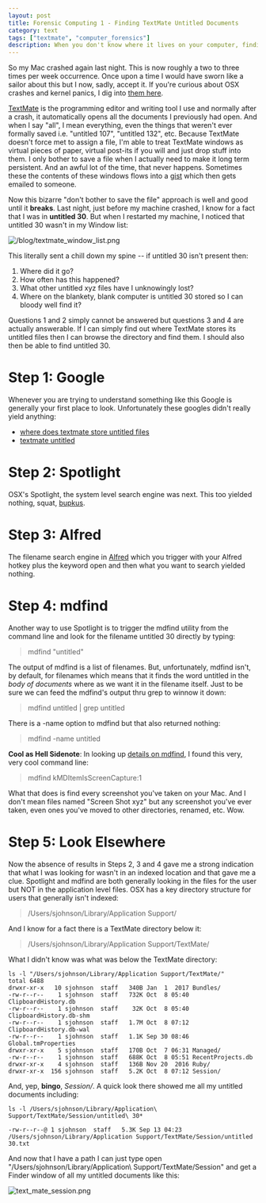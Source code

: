 ```yaml
---
layout: post
title: Forensic Computing 1 - Finding TextMate Untitled Documents
category: text
tags: ["textmate", "computer_forensics"]
description: When you don't know where it lives on your computer, finding it can be surprisingly hard.
---
```

So my Mac crashed again last night.  This is now roughly a two to three times per week occurrence.  Once upon a time I would have sworn like a sailor about this but I now, sadly, accept it.  If you're curious about OSX crashes and kernel panics, I dig into [them here](http://fuzzyblog.io/blog/osx/2017/10/08/forensic-computing-2-kernel-panics-and-kexts.html).

[TextMate](http://macromates.com/) is the programming editor and writing tool I use and normally after a crash, it automatically opens all the documents I previously had open.  And when I say "all", I mean everything, even the things that weren't ever formally saved i.e. "untitled 107", "untitled 132", etc.  Because TextMate doesn't force met to assign a file, I'm able to treat TextMate windows as virtual pieces of paper, virtual post-its if you will and just drop stuff into them.  I only bother to save a file when I actually need to make it long term persistent.  And an awful lot of the time, that never happens.  Sometimes these the contents of these windows flows into a [gist](https://gist.github.com/) which then gets emailed to someone.

Now this bizarre "don't bother to save the file" approach is well and good until it **breaks**.  Last night, just before my machine crashed, I know for a fact that I was in **untitled 30**.  But when I restarted my machine, I noticed that untitled 30 wasn't in my Window list:

![/blog/textmate_window_list.png](/blog/textmate_window_list.png)

This literally sent a chill down my spine -- if untitled 30 isn't present then:

1. Where did it go?
2. How often has this happened?
3. What other untitled xyz files have I unknowingly lost?
4. Where on the blankety, blank computer is untitled 30 stored so I can bloody well find it?

Questions 1 and 2 simply cannot be answered but questions 3 and 4 are actually answerable.  If I can simply find out where TextMate stores its untitled files then I can browse the directory and find them.  I should also then be able to find untitled 30.  

# Step 1: Google

Whenever you are trying to understand something like this Google is generally your first place to look.  Unfortunately these googles didn't really yield anything:

* [where does textmate store untitled files](https://www.google.com/search?tbs=li:1&q=where+does+textmate+store+untitled+files)
* [textmate untitled](https://www.google.com/search?tbs=li:1&q=where+does+textmate+store+untitled+files)

# Step 2: Spotlight

OSX's Spotlight, the system level search engine was next.  This too yielded nothing, squat, [bupkus](http://www.urbandictionary.com/define.php?term=bupkus).   

# Step 3: Alfred

The filename search engine in [Alfred](https://www.alfredapp.com/) which you trigger with your Alfred hotkey plus the keyword open and then what you want to search yielded nothing.

# Step 4: mdfind

Another way to use Spotlight is to trigger the mdfind utility from the command line and look for the filename untitled 30 directly by typing:

> mdfind "untitled"

The output of mdfind is a list of filenames.  But, unfortunately, mdfind isn't, by default, for filenames which means that it finds the word untitled in the *body of documents* where as we want it in the filename itself. Just to be sure we can feed the mdfind's output thru grep to winnow it down:

> mdfind untitled | grep untitled

There is a -name option to mdfind but that also returned nothing:

> mdfind -name untitled

**Cool as Hell Sidenote**: In looking up [details on mdfind](http://osxdaily.com/2017/08/24/find-all-screenshots-mac/), I found this very, very cool command line:

> mdfind kMDItemIsScreenCapture:1

What that does is find every screenshot you've taken on your Mac.  And I don't mean files named "Screen Shot xyz" but any screenshot you've ever taken, even ones you've moved to other directories, renamed, etc.  Wow.

# Step 5: Look Elsewhere

Now the absence of results in Steps 2, 3 and 4 gave me a strong indication that what I was looking for wasn't in an indexed location and that gave me a clue.  Spotlight  and mdfind are both generally looking in the files for the user but NOT in the application level files.  OSX has a key directory structure for users that generally isn't indexed: 

> /Users/sjohnson/Library/Application Support/

And I know for a fact there is a TextMate directory below it:

> /Users/sjohnson/Library/Application Support/TextMate/

What I didn't know was what was below the TextMate directory:

    ls -l "/Users/sjohnson/Library/Application Support/TextMate/"
    total 6488
    drwxr-xr-x   10 sjohnson  staff   340B Jan  1  2017 Bundles/
    -rw-r--r--    1 sjohnson  staff   732K Oct  8 05:40 ClipboardHistory.db
    -rw-r--r--    1 sjohnson  staff    32K Oct  8 05:40 ClipboardHistory.db-shm
    -rw-r--r--    1 sjohnson  staff   1.7M Oct  8 07:12 ClipboardHistory.db-wal
    -rw-r--r--    1 sjohnson  staff   1.1K Sep 30 08:46 Global.tmProperties
    drwxr-xr-x    5 sjohnson  staff   170B Oct  7 06:31 Managed/
    -rw-r--r--    1 sjohnson  staff   688K Oct  8 05:51 RecentProjects.db
    drwxr-xr-x    4 sjohnson  staff   136B Nov 20  2016 Ruby/
    drwxr-xr-x  156 sjohnson  staff   5.2K Oct  8 07:12 Session/
    
And, yep, **bingo**, *Session/*.  A quick look there showed me all my untitled documents including: 

    ls -l /Users/sjohnson/Library/Application\ Support/TextMate/Session/untitled\ 30*
    
    -rw-r--r--@ 1 sjohnson  staff   5.3K Sep 13 04:23 /Users/sjohnson/Library/Application Support/TextMate/Session/untitled 30.txt
    
And now that I have a path I can just type open "/Users/sjohnson/Library/Application\ Support/TextMate/Session" and get a Finder window of all my untitled documents like this:

![text_mate_session.png](/blog/text_mate_session.png)